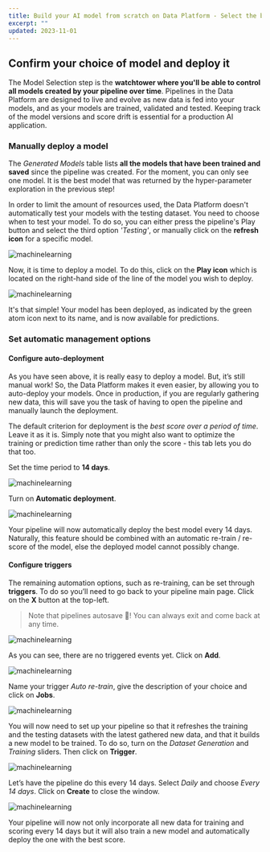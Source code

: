 ```yaml
---
title: Build your AI model from scratch on Data Platform - Select the best model
excerpt: ""
updated: 2023-11-01
---
```


## Confirm your choice of model and deploy it

The Model Selection step is the **watchtower where you'll be able to control all models created by your pipeline over time**. Pipelines in the Data Platform are designed to live and evolve as new data is fed into your models, and as your models are trained, validated and tested. Keeping track of the model versions and score drift is essential for a production AI application.

### Manually deploy a model

The *Generated Models* table lists **all the models that have been trained and saved** since the pipeline was created. For the moment, you can only see one model. It is the best model that was returned by the hyper-parameter exploration in the previous step!

In order to limit the amount of resources used, the Data Platform doesn't automatically test your models with the testing dataset. You need to choose when to test your model. To do so, you can either press the pipeline's Play button and select the third option *'Testing'*, or manually click on the **refresh icon** for a specific model.

![machinelearning](images/validation-score-manually.png)

Now, it is time to deploy a model. To do this, click on the **Play icon** which is located on the right-hand side of the line of the model you wish to deploy.

![machinelearning](images/validation-deploy-manually.png)

It's that simple! Your model has been deployed, as indicated by the green atom icon next to its name, and is now available for predictions.

### Set automatic management options

#### Configure auto-deployment

As you have seen above, it is really easy to deploy a model. But, it’s still manual work! So, the Data Platform makes it even easier, by allowing you to auto-deploy your models. Once in production, if you are regularly gathering new data, this will save you the task of having to open the pipeline and manually launch the deployment.

The default criterion for deployment is the *best score over a period of time*. Leave it as it is. Simply note that you might also want to optimize the training or prediction time rather than only the score - this tab lets you do that too.

Set the time period to **14 days**.

![machinelearning](images/validation-autodeploy2.png)

Turn on **Automatic deployment**.

![machinelearning](images/validation-autodeploy.png)

Your pipeline will now automatically deploy the best model every 14 days. Naturally, this feature should be combined with an automatic re-train / re-score of the model, else the deployed model cannot possibly change.

#### Configure triggers

The remaining automation options, such as re-training, can be set through **triggers**. To do so you’ll need to go back to your pipeline main page. Click on the **X** button at the top-left.

> Note that pipelines autosave 💾! You can always exit and come back at any time.

![machinelearning](images/validation-exit.png)

As you can see, there are no triggered events yet. Click on **Add**.

![machinelearning](images/validation-add-trigger.png)

Name your trigger *Auto re-train*, give the description of your choice and click on **Jobs**.

![machinelearning](images/validation-add-trigger2.png)

You will now need to set up your pipeline so that it refreshes the training and the testing datasets with the latest gathered new data, and that it builds a new model to be trained. To do so, turn on the *Dataset Generation* and *Training* sliders. Then click on **Trigger**.

![machinelearning](images/validation-add-trigger3.png)

Let’s have the pipeline do this every 14 days. Select *Daily* and choose *Every 14 days*. Click on **Create** to close the window.

![machinelearning](images/validation-add-trigger4.png)

Your pipeline will now not only incorporate all new data for training and scoring every 14 days but it will also train a new model and automatically deploy the one with the best score.